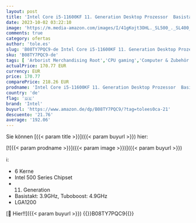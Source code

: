 ```yaml
---
layout: post
title: 'Intel Core i5-11600KF 11. Generation Desktop Prozessor  Basistakt: 3.9GHz Tuboboost: 4.9GHz  6 Kerne  LGA1200  BX8070811600KF'
date: 2023-10-02 03:22:10
image: 'https://m.media-amazon.com/images/I/41gKojt3OHL._SL500_._SL400_.jpg'
comments: true
category: ofertas
author: 'tole.es'
slug: 'B08TY7PQC9-de Intel Core i5-11600KF 11. Generation Desktop Prozessor...'
sku: 'B08TY7PQC9-de'
tags: [ 'Arborist Merchandising Root','CPU gaming','Computer & Zubehör','Computer & Zubehör: Produkte mit Umwelt-Label','Interne Komponenten & Hardware','Komponenten & Ersatzteile','PC gaming components','Prozessoren','Self Service','Special Features Stores','a4cbee59-f823-40fe-831a-7de64f655f6f_0','a4cbee59-f823-40fe-831a-7de64f655f6f_1','a4cbee59-f823-40fe-831a-7de64f655f6f_1301','a4cbee59-f823-40fe-831a-7de64f655f6f_9701','intel','🇩🇪', ]
actualPrice: 170.77 EUR
currency: EUR
price: 170.77
comparePrice: 218.26 EUR
prodname: 'Intel Core i5-11600KF 11. Generation Desktop Prozessor  Basistakt: 3.9GHz Tuboboost: 4.9GHz  6 Kerne  LGA1200  BX8070811600KF'
country: 'de'
flag: '🇩🇪'
brand: 'Intel'
buyurl: 'https://www.amazon.de/dp/B08TY7PQC9/?tag=tolees0ca-21'
descuento: '21.76'
average: '192.06'
---
```


Sie können [{{< param title >}}]({{< param buyurl >}}) hier:

[![{{< param prodname >}}]({{< param image >}})]({{< param buyurl >}})

ℹ️:

- 6 Kerne
- Intel 500 Series Chipset
- 11. Generation
- Basistakt: 3.9GHz, Tuboboost: 4.9GHz
- LGA1200

[🛒 Hier!!]({{< param buyurl >}})
{{<world>}}B08TY7PQC9{{</world>}}
